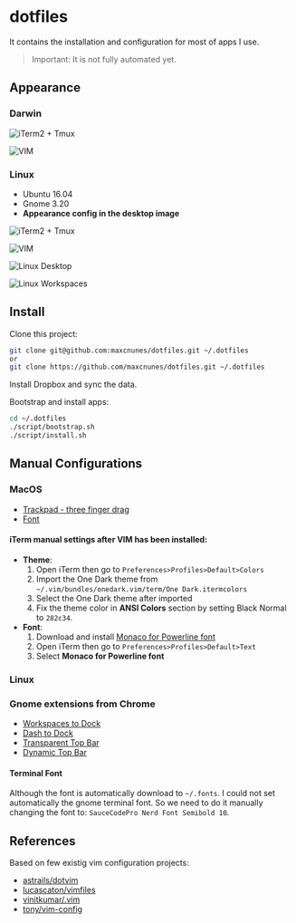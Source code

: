 dotfiles
==========

It contains the installation and configuration for most of apps I use.

> Important: It is not fully automated yet.

## Appearance

### Darwin

![**iTerm2 + Tmux**](https://raw.githubusercontent.com/maxcnunes/dotfiles/master/images/darwin_iterm2+tmux.png)

![**VIM**](https://raw.githubusercontent.com/maxcnunes/dotfiles/master/images/darwin_vim.png)

### Linux

* Ubuntu 16.04
* Gnome 3.20
* **Appearance config in the desktop image**

![**iTerm2 + Tmux**](https://raw.githubusercontent.com/maxcnunes/dotfiles/master/images/linux_gnome-terminal+tmux.png)

![**VIM**](https://raw.githubusercontent.com/maxcnunes/dotfiles/master/images/linux_vim.png)

![**Linux Desktop**](https://raw.githubusercontent.com/maxcnunes/dotfiles/master/images/linux_desktop.png)

![**Linux Workspaces**](https://raw.githubusercontent.com/maxcnunes/dotfiles/master/images/linux_workspaces.png)

## Install
Clone this project:

```bash
git clone git@github.com:maxcnunes/dotfiles.git ~/.dotfiles
or
git clone https://github.com/maxcnunes/dotfiles.git ~/.dotfiles
```

Install Dropbox and sync the data.

Bootstrap and install apps:

```bash
cd ~/.dotfiles
./script/bootstrap.sh
./script/install.sh
```

## Manual Configurations

### MacOS

* [Trackpad - three finger drag](https://support.apple.com/en-us/HT204609)
* [Font](https://gist.github.com/baopham/1838072)

#### iTerm manual settings after VIM has been installed:
* **Theme**:
  1. Open iTerm then go to `Preferences>Profiles>Default>Colors`
  1. Import the One Dark theme from `~/.vim/bundles/onedark.vim/term/One Dark.itermcolors`
  1. Select the One Dark theme after imported
  1. Fix the theme color in **ANSI Colors** section by setting Black Normal to `282c34`.
* **Font**:
  1. Download and install [Monaco for Powerline font](https://github.com/supermarin/powerline-fonts/blob/master/Monaco/Monaco%20for%20Powerline.otf)
  1. Open iTerm then go to `Preferences>Profiles>Default>Text`
  1. Select **Monaco for Powerline font**

### Linux

### Gnome extensions from Chrome

* [Workspaces to Dock](https://extensions.gnome.org/extension/427/workspaces-to-dock/)
* [Dash to Dock](https://extensions.gnome.org/extension/307/dash-to-dock/)
* [Transparent Top Bar](https://extensions.gnome.org/extension/857/transparent-top-bar/)
* [Dynamic Top Bar](https://extensions.gnome.org/extension/885/dynamic-top-bar/)

#### Terminal Font

Although the font is automatically download to `~/.fonts`. I could not set automatically the gnome terminal font. So we need to do it manually changing the font to: `SauceCodePro Nerd Font Semibold 10`.

## References

Based on few existig vim configuration projects:

- [astrails/dotvim](https://github.com/astrails/dotvim)
- [lucascaton/vimfiles](https://github.com/lucascaton/vimfiles)
- [vinitkumar/.vim](https://github.com/vinitkumar/.vim)
- [tony/vim-config](https://github.com/tony/vim-config)
